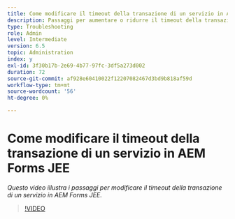 ```yaml
---
title: Come modificare il timeout della transazione di un servizio in AEM Forms JEE
description: Passaggi per aumentare o ridurre il timeout della transazione di un servizio in AEM Forms JEE
type: Troubleshooting
role: Admin
level: Intermediate
version: 6.5
topic: Administration
index: y
exl-id: 3f30b17b-2e69-4b77-97fc-3df5a273d002
duration: 72
source-git-commit: af928e60410022f12207082467d3bd9b818af59d
workflow-type: tm+mt
source-wordcount: '56'
ht-degree: 0%

---
```


# Come modificare il timeout della transazione di un servizio in AEM Forms JEE

*Questo video illustra i passaggi per modificare il timeout della transazione di un servizio in AEM Forms JEE.*

>[!VIDEO](https://video.tv.adobe.com/v/335495?quality=12&learn=on)
